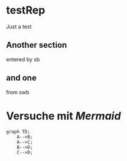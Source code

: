 # testRep
Just a test

## Another section
entered by sb

## and one
from swb

# Versuche mit *Mermaid*

```mermaid
graph TD;
    A-->B;
    A-->C;
    B-->D;
    C-->D;
```
